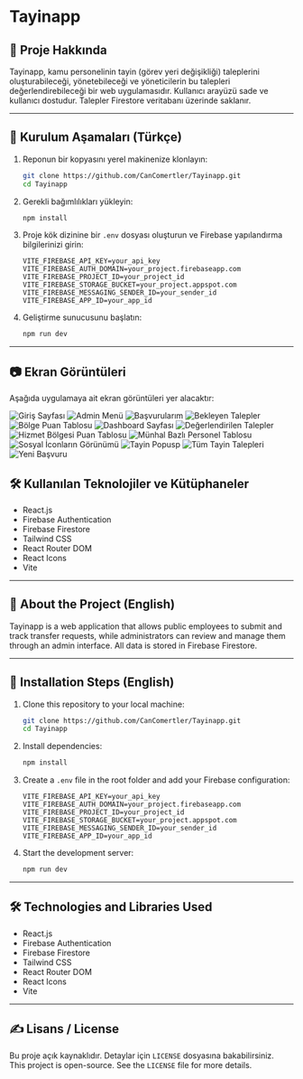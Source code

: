 # Tayinapp

## 📌 Proje Hakkında

Tayinapp, kamu personelinin tayin (görev yeri değişikliği) taleplerini oluşturabileceği, yönetebileceği ve yöneticilerin bu talepleri değerlendirebileceği bir web uygulamasıdır. Kullanıcı arayüzü sade ve kullanıcı dostudur. Talepler Firestore veritabanı üzerinde saklanır.

---

## 🚀 Kurulum Aşamaları (Türkçe)

1. Reponun bir kopyasını yerel makinenize klonlayın:
   ```bash
   git clone https://github.com/CanComertler/Tayinapp.git
   cd Tayinapp
   ```

2. Gerekli bağımlılıkları yükleyin:
   ```bash
   npm install
   ```

3. Proje kök dizinine bir `.env` dosyası oluşturun ve Firebase yapılandırma bilgilerinizi girin:
   ```
   VITE_FIREBASE_API_KEY=your_api_key
   VITE_FIREBASE_AUTH_DOMAIN=your_project.firebaseapp.com
   VITE_FIREBASE_PROJECT_ID=your_project_id
   VITE_FIREBASE_STORAGE_BUCKET=your_project.appspot.com
   VITE_FIREBASE_MESSAGING_SENDER_ID=your_sender_id
   VITE_FIREBASE_APP_ID=your_app_id
   ```

4. Geliştirme sunucusunu başlatın:
   ```bash
   npm run dev
   ```

---

## 📷 Ekran Görüntüleri

Aşağıda uygulamaya ait ekran görüntüleri yer alacaktır:

![Giriş Sayfası](screenshots/girissayfasi.png)
![Admin Menü](screenshots/AdminMenü.png)
![Başvurularım](screenshots/başvurularım.png)
![Bekleyen Talepler](screenshots/BekleyenTalepler.png)
![Bölge Puan Tablosu](screenshots/BölgePuanTablosu.png)
![Dashboard Sayfası](screenshots/dashboard.png)
![Değerlendirilen Talepler](screenshots/DeğerlendirilenTalepler.png)
![Hizmet Bölgesi Puan Tablosu](screenshots/HizmetBölgesiPuantablosu.png)
![Münhal Bazlı Personel Tablosu](screenshots/MünhalBazlıPersonelTablosu.png)
![Sosyal İconların Görünümü](screenshots/sosyalicongörünümü.png)
![Tayin Popusp](screenshots/TayinPopup.png)
![Tüm Tayin Talepleri](screenshots/TümTayinTalepleri.png)
![Yeni Başvuru](screenshots/yenibasvuru.png)



## 🛠️ Kullanılan Teknolojiler ve Kütüphaneler

- React.js  
- Firebase Authentication  
- Firebase Firestore  
- Tailwind CSS  
- React Router DOM  
- React Icons  
- Vite  

---

## 📌 About the Project (English)

Tayinapp is a web application that allows public employees to submit and track transfer requests, while administrators can review and manage them through an admin interface. All data is stored in Firebase Firestore.

---

## 🚀 Installation Steps (English)

1. Clone this repository to your local machine:
   ```bash
   git clone https://github.com/CanComertler/Tayinapp.git
   cd Tayinapp
   ```

2. Install dependencies:
   ```bash
   npm install
   ```

3. Create a `.env` file in the root folder and add your Firebase configuration:
   ```
   VITE_FIREBASE_API_KEY=your_api_key
   VITE_FIREBASE_AUTH_DOMAIN=your_project.firebaseapp.com
   VITE_FIREBASE_PROJECT_ID=your_project_id
   VITE_FIREBASE_STORAGE_BUCKET=your_project.appspot.com
   VITE_FIREBASE_MESSAGING_SENDER_ID=your_sender_id
   VITE_FIREBASE_APP_ID=your_app_id
   ```

4. Start the development server:
   ```bash
   npm run dev
   ```

---


## 🛠️ Technologies and Libraries Used

- React.js  
- Firebase Authentication  
- Firebase Firestore  
- Tailwind CSS  
- React Router DOM  
- React Icons  
- Vite  

---

## ✍️ Lisans / License

Bu proje açık kaynaklıdır. Detaylar için `LICENSE` dosyasına bakabilirsiniz.  
This project is open-source. See the `LICENSE` file for more details.
